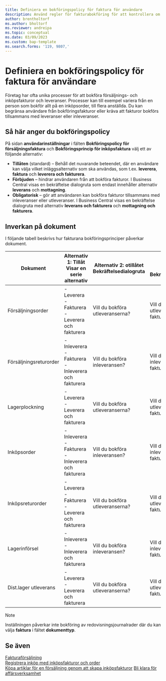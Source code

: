 ```yaml
---
title: Definiera en bokföringspolicy för faktura för användare
description: Använd regler för fakturabokföring för att kontrollera om en användare kan bokföra försäljnings- och inköpsfakturor.
author: brentholtorf
ms.author: bholtorf
ms.reviewer: andreipa
ms.topic: conceptual
ms.date: 03/09/2023
ms.custom: bap-template
ms.search.forms: '119, 9807,'
---
```


# Definiera en bokföringspolicy för faktura för användare

Företag har ofta unika processer för att bokföra försäljnings- och inköpsfakturor och leveranser. Processer kan till exempel variera från en person som bokför allt på en inköpsorder, till flera anställda. Du kan begränsa användare från bokföringsfakturor eller kräva att fakturor bokförs tillsammans med leveranser eller inleveranser.

## Så här anger du bokföringspolicy

På sidan **användarinställningar** i fälten **Bokföringspolicy för försäljningsfaktura** och **Bokföringsprincip för inköpsfaktura** välj ett av följande alternativ:

* **Tillåten** (standard) – Behåll det nuvarande beteendet, där en användare kan välja vilket inläggsalternativ som ska användas, som t.ex. **leverera**, **faktura** och **leverera och fakturera**. 
* **Förbjuden** – hindrar användaren från att bokföra fakturor. I Business Central visas en bekräftelse dialogruta som endast innehåller alternativ **leverans** och **mottagning**.
* **Obligatorisk** – gör att användaren kan bokföra fakturor tillsammans med inleveranser eller utleveranser. I Business Central visas en bekräftelse dialogruta med alternativ **leverans och fakturera** och **mottagning och fakturera**.

## Inverkan på dokument

I följande tabell beskrivs hur fakturana bokföringsprinciper påverkar dokument.

|Dokument | Alternativ 1: Tillåt <br>Visar en serie alternativ| Alternativ 2: otillåtet <br>Bekräftelsedialogruta | Alternativ 3: obligatorisk <br>Bekräftelsedialogruta|
|--|--|--|--|
|Försäljningsorder |- Leverera <br>- Fakturera <br>- Leverera och fakturera |Vill du bokföra utleveranserna? |Vill du bokföra utleveransen och fakturan?|
|Försäljningsreturorder |- Inleverera <br>- Fakturera <br>- Inleverera och fakturera |Vill du bokföra inleveransen? |Vill du bokföra inleveransen och fakturan?|
|Lagerplockning |- Leverera <br>- Leverera och fakturera |Vill du bokföra utleveranserna? |Vill du bokföra utleveransen och fakturan?|
|Inköpsorder |- Inleverera <br>- Fakturera <br>- Inleverera och fakturera |Vill du bokföra inleveransen? |Vill du bokföra inleveransen och fakturan?|
|Inköpsreturorder |- Leverera <br>- Fakturera <br>- Leverera och fakturera |Vill du bokföra utleveranserna? |Vill du bokföra utleveransen och fakturan?|
|Lagerinförsel |- Inleverera <br>- Inleverera och fakturera |Vill du bokföra inleveransen? |Vill du bokföra inleveransen och fakturan?|
|Dist.lager utleverans |- Leverera <br>- Leverera och fakturera | Vill du bokföra utleveranserna? |Vill du bokföra utleveransen och fakturan?|

   > [!Note]
   > Inställningen påverkar inte bokföring av redovisningsjournalrader där du kan välja **faktura** i fältet **dokumenttyp**.

## Se även

[Fakturaförsäljning](sales-how-invoice-sales.md)  
[Registrera inköp med inköpsfakturor och order](purchasing-how-record-purchases.md)  
[Köpa artiklar för en försäljning genom att skapa inköpsfakturor](purchasing-how-purchase-products-sale.md)
[Bli klara för affärsverksamhet](ui-get-ready-business.md)  
